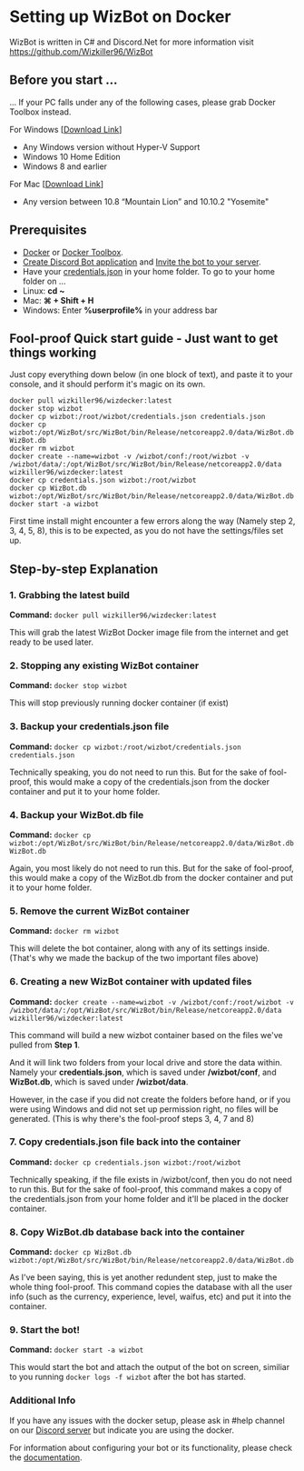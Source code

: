 # Setting up WizBot on Docker
WizBot is written in C# and Discord.Net for more information visit <https://github.com/Wizkiller96/WizBot>

## Before you start ...

... If your PC falls under any of the following cases, please grab Docker Toolbox instead.

For Windows [[Download Link](https://download.docker.com/win/stable/DockerToolbox.exe)]
- Any Windows version without Hyper-V Support
- Windows 10 Home Edition
- Windows 8 and earlier

For Mac [[Download Link](https://download.docker.com/mac/stable/DockerToolbox.pkg)]
- Any version between 10.8 “Mountain Lion” and 10.10.2 "Yosemite"

## Prerequisites
- [Docker](https://store.docker.com/search?type=edition&offering=community) or [Docker Toolbox](https://www.docker.com/products/docker-toolbox).
- [Create Discord Bot application](http://wizbot.readthedocs.io/en/latest/JSON%20Explanations/#creating-discord-bot-application) and [Invite the bot to your server](http://wizbot.readthedocs.io/en/latest/JSON%20Explanations/#inviting-your-bot-to-your-server). 
- Have your [credentials.json](http://wizbot.readthedocs.io/en/latest/JSON%20Explanations/#setting-up-your-credentials) in your home folder. To go to your home folder on ...
- Linux: **cd ~**
- Mac: **⌘ + Shift + H**
- Windows: Enter **%userprofile%** in your address bar

## Fool-proof Quick start guide - Just want to get things working

Just copy everything down below (in one block of text), and paste it to your console, and it should perform it's magic on its own.

```
docker pull wizkiller96/wizdecker:latest
docker stop wizbot
docker cp wizbot:/root/wizbot/credentials.json credentials.json
docker cp wizbot:/opt/WizBot/src/WizBot/bin/Release/netcoreapp2.0/data/WizBot.db WizBot.db
docker rm wizbot
docker create --name=wizbot -v /wizbot/conf:/root/wizbot -v /wizbot/data/:/opt/WizBot/src/WizBot/bin/Release/netcoreapp2.0/data wizkiller96/wizdecker:latest
docker cp credentials.json wizbot:/root/wizbot
docker cp WizBot.db wizbot:/opt/WizBot/src/WizBot/bin/Release/netcoreapp2.0/data/WizBot.db
docker start -a wizbot
```

First time install might encounter a few errors along the way (Namely step 2, 3, 4, 5, 8), this is to be expected, as you do not have the settings/files set up.

## Step-by-step Explanation

### 1. Grabbing the latest build

**Command:** `docker pull wizkiller96/wizdecker:latest`

This will grab the latest WizBot Docker image file from the internet and get ready to be used later.

### 2. Stopping any existing WizBot container

**Command:** `docker stop wizbot`

This will stop previously running docker container (if exist)

### 3. Backup your credentials.json file

**Command:** `docker cp wizbot:/root/wizbot/credentials.json credentials.json`

Technically speaking, you do not need to run this. But for the sake of fool-proof, this would make a copy of the credentials.json from the docker container and put it to your home folder.

### 4. Backup your WizBot.db file

**Command:** `docker cp wizbot:/opt/WizBot/src/WizBot/bin/Release/netcoreapp2.0/data/WizBot.db WizBot.db`

Again, you most likely do not need to run this. But for the sake of fool-proof, this would make a copy of the WizBot.db from the docker container and put it to your home folder.

### 5. Remove the current WizBot container

**Command:** `docker rm wizbot`

This will delete the bot container, along with any of its settings inside. (That's why we made the backup of the two important files above)

### 6. Creating a new WizBot container with updated files

**Command:** `docker create --name=wizbot -v /wizbot/conf:/root/wizbot -v /wizbot/data/:/opt/WizBot/src/WizBot/bin/Release/netcoreapp2.0/data wizkiller96/wizdecker:latest`

This command will build a new wizbot container based on the files we've pulled from **__Step 1__**.

And it will link two folders from your local drive and store the data within. Namely your **__credentials.json__**, which is saved under **__/wizbot/conf__**,  and **__WizBot.db__**, which is saved under **__/wizbot/data__**.

However, in the case if you did not create the folders before hand, or if you were using Windows and did not set up permission right, no files will be generated. (This is why there's the fool-proof steps 3, 4, 7 and 8)

### 7. Copy credentials.json file back into the container

**Command:** `docker cp credentials.json wizbot:/root/wizbot`

Technically speaking, if the file exists in /wizbot/conf, then you do not need to run this. But for the sake of fool-proof, this command makes a copy of the credentials.json from your home folder and it'll be placed in the docker container.

### 8. Copy WizBot.db database back into the container

**Command:** `docker cp WizBot.db wizbot:/opt/WizBot/src/WizBot/bin/Release/netcoreapp2.0/data/WizBot.db`

As I've been saying, this is yet another redundent step, just to make the whole thing fool-proof. This command copies the database with all the user info (such as the currency, experience, level, waifus, etc) and put it into the container.

### 9. Start the bot!

**Command:** `docker start -a wizbot`

This would start the bot and attach the output of the bot on screen, similiar to you running `docker logs -f wizbot` after the bot has started.

### Additional Info
If you have any issues with the docker setup, please ask in #help channel on our [Discord server](https://discord.gg/0YNaDOYuD5QOpeNI) but indicate you are using the docker.

For information about configuring your bot or its functionality, please check the [documentation](http://wizbot.readthedocs.io/en/latest).